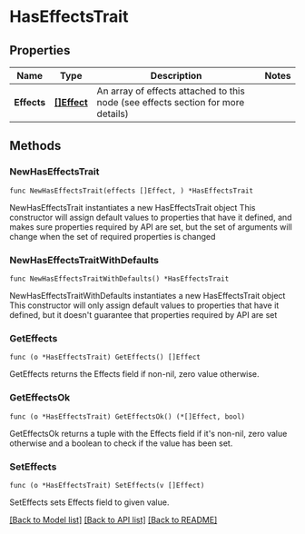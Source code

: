 # HasEffectsTrait

## Properties

Name | Type | Description | Notes
------------ | ------------- | ------------- | -------------
**Effects** | [**[]Effect**](Effect.md) | An array of effects attached to this node (see effects section for more details) | 

## Methods

### NewHasEffectsTrait

`func NewHasEffectsTrait(effects []Effect, ) *HasEffectsTrait`

NewHasEffectsTrait instantiates a new HasEffectsTrait object
This constructor will assign default values to properties that have it defined,
and makes sure properties required by API are set, but the set of arguments
will change when the set of required properties is changed

### NewHasEffectsTraitWithDefaults

`func NewHasEffectsTraitWithDefaults() *HasEffectsTrait`

NewHasEffectsTraitWithDefaults instantiates a new HasEffectsTrait object
This constructor will only assign default values to properties that have it defined,
but it doesn't guarantee that properties required by API are set

### GetEffects

`func (o *HasEffectsTrait) GetEffects() []Effect`

GetEffects returns the Effects field if non-nil, zero value otherwise.

### GetEffectsOk

`func (o *HasEffectsTrait) GetEffectsOk() (*[]Effect, bool)`

GetEffectsOk returns a tuple with the Effects field if it's non-nil, zero value otherwise
and a boolean to check if the value has been set.

### SetEffects

`func (o *HasEffectsTrait) SetEffects(v []Effect)`

SetEffects sets Effects field to given value.



[[Back to Model list]](../README.md#documentation-for-models) [[Back to API list]](../README.md#documentation-for-api-endpoints) [[Back to README]](../README.md)


